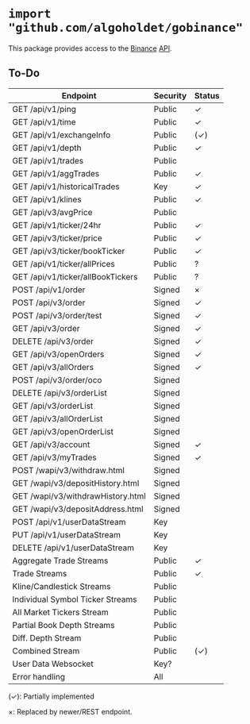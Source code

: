 # `import "github.com/algoholdet/gobinance"`

This package provides access to the [Binance](https://binance.com/) [API](https://github.com/binance-exchange/binance-official-api-docs).

## To-Do

| Endpoint                          | Security | Status |
|-----------------------------------|----------|--------|
| GET /api/v1/ping                  | Public   | ✓      |
| GET /api/v1/time                  | Public   | ✓      |
| GET /api/v1/exchangeInfo          | Public   | (✓)    |
| GET /api/v1/depth                 | Public   | ✓      |
| GET /api/v1/trades                | Public   |        |
| GET /api/v1/aggTrades             | Public   | ✓      |
| GET /api/v1/historicalTrades      | Key      | ✓      |
| GET /api/v1/klines                | Public   | ✓      |
| GET /api/v3/avgPrice              | Public   |        |
| GET /api/v1/ticker/24hr           | Public   | ✓      |
| GET /api/v3/ticker/price          | Public   | ✓      |
| GET /api/v3/ticker/bookTicker     | Public   | ✓      |
| GET /api/v1/ticker/allPrices      | Public   | ?      |
| GET /api/v1/ticker/allBookTickers | Public   | ?      |
| POST /api/v1/order                | Signed   | ×      |
| POST /api/v3/order                | Signed   | ✓      |
| POST /api/v3/order/test           | Signed   | ✓      |
| GET /api/v3/order                 | Signed   | ✓      |
| DELETE /api/v3/order              | Signed   | ✓      |
| GET /api/v3/openOrders            | Signed   | ✓      |
| GET /api/v3/allOrders             | Signed   | ✓      |
| POST /api/v3/order/oco            | Signed   |        |
| DELETE /api/v3/orderList          | Signed   |        |
| GET /api/v3/orderList             | Signed   |        |
| GET /api/v3/allOrderList          | Signed   |        |
| GET /api/v3/openOrderList         | Signed   |        |
| GET /api/v3/account               | Signed   | ✓      |
| GET /api/v3/myTrades              | Signed   | ✓      |
| POST /wapi/v3/withdraw.html       | Signed   |        |
| GET /wapi/v3/depositHistory.html  | Signed   |        |
| GET /wapi/v3/withdrawHistory.html | Signed   |        |
| GET /wapi/v3/depositAddress.html  | Signed   |        |
| POST /api/v1/userDataStream       | Key      |        |
| PUT /api/v1/userDataStream        | Key      |        |
| DELETE /api/v1/userDataStream     | Key      |        |
| Aggregate Trade Streams           | Public   | ✓      |
| Trade Streams                     | Public   | ✓      |
| Kline/Candlestick Streams         | Public   |        |
| Individual Symbol Ticker Streams  | Public   |        |
| All Market Tickers Stream         | Public   |        |
| Partial Book Depth Streams        | Public   |        |
| Diff. Depth Stream                | Public   |        |
| Combined Stream                   | Public   | (✓)    |
| User Data Websocket               | Key?     |        |
| Error handling                    | All      |        |

(✓): Partially implemented

×: Replaced by newer/REST endpoint.
